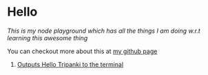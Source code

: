 # Hello

<i>This is my node playground which has all the things I am doing w.r.t learning this awesome thing</i>

You can checkout more about this at [my github page](https://github.com/tripankis)

1. [Outputs Hello Tripanki to the terminal](hello_tripanki.js)
